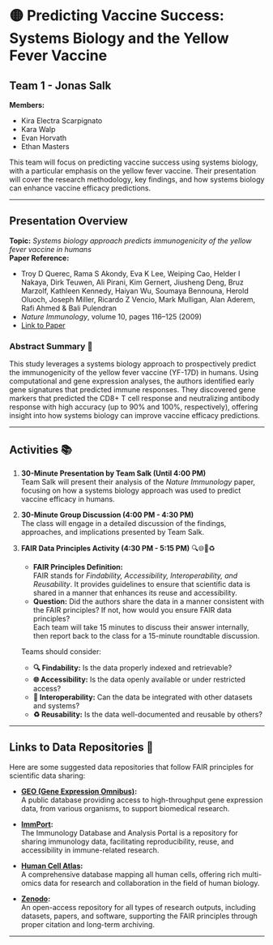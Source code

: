 # 🟡 Predicting Vaccine Success: Systems Biology and the Yellow Fever Vaccine

## Team 1 - Jonas Salk

**Members:**
- Kira Electra Scarpignato  
- Kara Walp  
- Evan Horvath  
- Ethan Masters

This team will focus on predicting vaccine success using systems biology, with a particular emphasis on the yellow fever vaccine. Their presentation will cover the research methodology, key findings, and how systems biology can enhance vaccine efficacy predictions.

---

## Presentation Overview

**Topic:** *Systems biology approach predicts immunogenicity of the yellow fever vaccine in humans*  
**Paper Reference:**  
- Troy D Querec, Rama S Akondy, Eva K Lee, Weiping Cao, Helder I Nakaya, Dirk Teuwen, Ali Pirani, Kim Gernert, Jiusheng Deng, Bruz Marzolf, Kathleen Kennedy, Haiyan Wu, Soumaya Bennouna, Herold Oluoch, Joseph Miller, Ricardo Z Vencio, Mark Mulligan, Alan Aderem, Rafi Ahmed & Bali Pulendran  
- *Nature Immunology*, volume 10, pages 116–125 (2009)  
- [Link to Paper](https://doi.org/10.1038/ni.1688)

### Abstract Summary 📄

This study leverages a systems biology approach to prospectively predict the immunogenicity of the yellow fever vaccine (YF-17D) in humans. Using computational and gene expression analyses, the authors identified early gene signatures that predicted immune responses. They discovered gene markers that predicted the CD8+ T cell response and neutralizing antibody response with high accuracy (up to 90% and 100%, respectively), offering insight into how systems biology can improve vaccine efficacy predictions.

---

## Activities 📚

1. **30-Minute Presentation by Team Salk (Until 4:00 PM)**  
   Team Salk will present their analysis of the *Nature Immunology* paper, focusing on how a systems biology approach was used to predict vaccine efficacy in humans.

2. **30-Minute Group Discussion (4:00 PM - 4:30 PM)**  
   The class will engage in a detailed discussion of the findings, approaches, and implications presented by Team Salk.

3. **FAIR Data Principles Activity (4:30 PM - 5:15 PM)** 🔍🌐🔗♻️  
   - **FAIR Principles Definition:**  
     FAIR stands for *Findability, Accessibility, Interoperability, and Reusability*. It provides guidelines to ensure that scientific data is shared in a manner that enhances its reuse and accessibility.
   - **Question:** Did the authors share the data in a manner consistent with the FAIR principles? If not, how would you ensure FAIR data principles?  
     Each team will take 15 minutes to discuss their answer internally, then report back to the class for a 15-minute roundtable discussion. 

   Teams should consider:
   - **🔍 Findability:** Is the data properly indexed and retrievable?
   - **🌐 Accessibility:** Is the data openly available or under restricted access?
   - **🔗 Interoperability:** Can the data be integrated with other datasets and systems?
   - **♻️ Reusability:** Is the data well-documented and reusable by others?


---

## Links to Data Repositories 🔗

Here are some suggested data repositories that follow FAIR principles for scientific data sharing:

- **[GEO (Gene Expression Omnibus)](https://www.ncbi.nlm.nih.gov/geo/):**  
  A public database providing access to high-throughput gene expression data, from various organisms, to support biomedical research.

- **[ImmPort](https://www.immport.org/home):**  
  The Immunology Database and Analysis Portal is a repository for sharing immunology data, facilitating reproducibility, reuse, and accessibility in immune-related research.

- **[Human Cell Atlas](https://data.humancellatlas.org/):**  
  A comprehensive database mapping all human cells, offering rich multi-omics data for research and collaboration in the field of human biology.

- **[Zenodo](https://zenodo.org/):**  
  An open-access repository for all types of research outputs, including datasets, papers, and software, supporting the FAIR principles through proper citation and long-term archiving.

---
